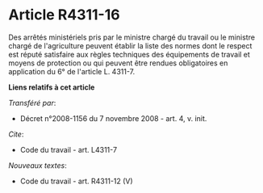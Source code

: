 # Article R4311-16

Des arrêtés ministériels pris par le ministre chargé du travail ou le ministre chargé de l'agriculture peuvent établir la
liste des normes dont le respect est réputé satisfaire aux règles techniques des équipements de travail et moyens de
protection ou qui peuvent être rendues obligatoires en application du 6° de l'article L. 4311-7.

**Liens relatifs à cet article**

_Transféré par_:

  - Décret n°2008-1156 du 7 novembre 2008 - art. 4, v. init.

_Cite_:

  - Code du travail - art. L4311-7

_Nouveaux textes_:

  - Code du travail - art. R4311-12 (V)
